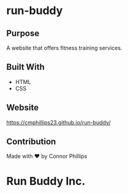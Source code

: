 # run-buddy

## Purpose
A website that offers fitness training services.

## Built With
* HTML
* CSS

## Website
https://cmphillips23.github.io/run-buddy/

## Contribution
Made with ❤️ by Connor Phillips

# Run Buddy Inc.